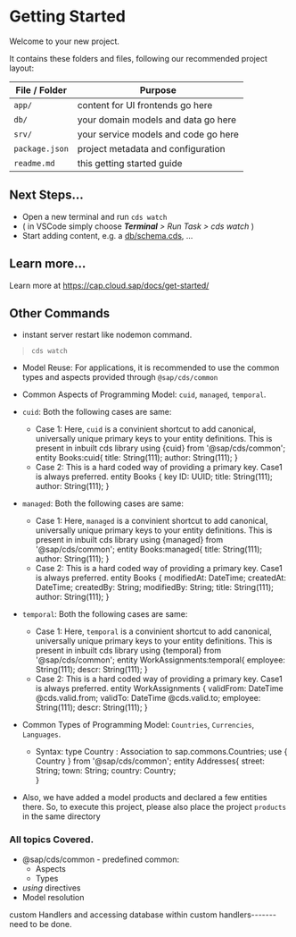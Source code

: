 # Getting Started

Welcome to your new project.

It contains these folders and files, following our recommended project layout:

File / Folder | Purpose
---------|----------
`app/` | content for UI frontends go here
`db/` | your domain models and data go here
`srv/` | your service models and code go here
`package.json` | project metadata and configuration
`readme.md` | this getting started guide


## Next Steps...

- Open a new terminal and run  `cds watch`
- ( in VSCode simply choose _**Terminal** > Run Task > cds watch_ )
- Start adding content, e.g. a [db/schema.cds](db/schema.cds), ...


## Learn more...

Learn more at https://cap.cloud.sap/docs/get-started/


## Other Commands
- instant server restart like nodemon command.
>   `cds watch`
- Model Reuse: 
    For applications, it is recommended to use the common types and aspects provided through `@sap/cds/common`
- Common Aspects of Programming Model: `cuid`, `managed`, `temporal`.
- `cuid`: Both the following cases are same:
    - Case 1:
    Here, `cuid` is a convinient shortcut to add canonical, universally unique primary keys to your entity definitions. This is present in inbuilt cds library 
        using {cuid} from '@sap/cds/common';
        entity Books:cuid{
            title: String(111);
            author: String(111);
        }
    - Case 2:
    This is a hard coded way of providing a primary key. Case1 is always preferred.
        entity Books {
            key ID: UUID;
            title: String(111);
            author: String(111);
        }

- `managed`: Both the following cases are same:
    - Case 1:
    Here, `managed` is a convinient shortcut to add canonical, universally unique primary keys to your entity definitions. This is present in inbuilt cds library 
        using {managed} from '@sap/cds/common';
        entity Books:managed{
            title: String(111);
            author: String(111);
        }
    - Case 2:
    This is a hard coded way of providing a primary key. Case1 is always preferred.
        entity Books {
            modifiedAt: DateTime;
            createdAt: DateTime;
            createdBy: String;
            modifiedBy: String;
            title: String(111);
            author: String(111);
        }
        
- `temporal`: Both the following cases are same:
    - Case 1:
    Here, `temporal` is a convinient shortcut to add canonical, universally unique primary keys to your entity definitions. This is present in inbuilt cds library 
        using {temporal} from '@sap/cds/common';
        entity WorkAssignments:temporal{
            employee: String(111);
            descr: String(111);
        }
    - Case 2:
    This is a hard coded way of providing a primary key. Case1 is always preferred.
        entity WorkAssignments {
            validFrom: DateTime @cds.valid.from;
            validTo: DateTime @cds.valid.to;
            employee: String(111);
            descr: String(111);
        }

- Common Types of Programming Model: `Countries`, `Currencies`, `Languages`.
    - Syntax: 
        type Country : Association to sap.commons.Countries;
        use { Country } from '@sap/cds/common';
        entity Addresses{
            street: String;
            town: String;
            country: Country;   
        }

- Also, we have added a model products and declared a few entities there. So, to execute this project, please also place the project `products` in the same directory 

### All topics Covered.
- @sap/cds/common - predefined common:
    - Aspects
    - Types
- *using* directives
- Model resolution

custom Handlers and accessing database within custom handlers-------  need to be done.
